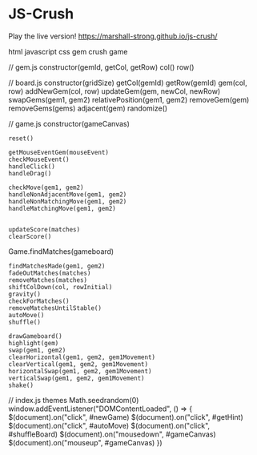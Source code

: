 # JS-Crush

Play the live version!
https://marshall-strong.github.io/js-crush/

html javascript css gem crush game

// gem.js
constructor(gemId, getCol, getRow)
col()
row()

// board.js
constructor(gridSize)
getCol(gemId)
getRow(gemId)
gem(col, row)
addNewGem(col, row)
updateGem(gem, newCol, newRow)
swapGems(gem1, gem2)
relativePosition(gem1, gem2)
removeGem(gem)
removeGems(gems)
adjacent(gem)
randomize()

// game.js
constructor(gameCanvas)

    reset()

    getMouseEventGem(mouseEvent)
    checkMouseEvent()
    handleClick()
    handleDrag()

    checkMove(gem1, gem2)
    handleNonAdjacentMove(gem1, gem2)
    handleNonMatchingMove(gem1, gem2)
    handleMatchingMove(gem1, gem2)


    updateScore(matches)
    clearScore()

Game.findMatches(gameboard)

    findMatchesMade(gem1, gem2)
    fadeOutMatches(matches)
    removeMatches(matches)
    shiftColDown(col, rowInitial)
    gravity()
    checkForMatches()
    removeMatchesUntilStable()
    autoMove()
    shuffle()

    drawGameboard()
    highlight(gem)
    swap(gem1, gem2)
    clearHorizontal(gem1, gem2, gem1Movement)
    clearVertical(gem1, gem2, gem1Movement)
    horizontalSwap(gem1, gem2, gem1Movement)
    verticalSwap(gem1, gem2, gem1Movement)
    shake()

// index.js
themes
Math.seedrandom(0)
window.addEventListener("DOMContentLoaded", () => {
$(document).on("click", #newGame)
$(document).on("click", #getHint)
$(document).on("click", #autoMove)
$(document).on("click", #shuffleBoard)
$(document).on("mousedown", #gameCanvas)
$(document).on("mouseup", #gameCanvas)
})

